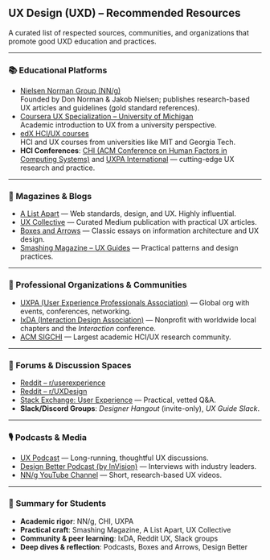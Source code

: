 ## UX Design (UXD) – Recommended Resources

A curated list of respected sources, communities, and organizations that promote good UXD education and practices.  

---

### 📚 Educational Platforms
- [Nielsen Norman Group (NN/g)](https://www.nngroup.com)  
  Founded by Don Norman & Jakob Nielsen; publishes research-based UX articles and guidelines (gold standard references).
- [Coursera UX Specialization – University of Michigan](https://www.coursera.org/specializations/ux-design)  
  Academic introduction to UX from a university perspective.  
- [edX HCI/UX courses](https://www.edx.org/learn/human-computer-interaction)  
  HCI and UX courses from universities like MIT and Georgia Tech.
- **HCI Conferences**: [CHI (ACM Conference on Human Factors in Computing Systems)](https://chi2025.acm.org/) and [UXPA International](https://uxpa.org/) — cutting-edge UX research and practice.

---

### 📰 Magazines & Blogs
- [A List Apart](https://alistapart.com) — Web standards, design, and UX. Highly influential.
- [UX Collective](https://uxdesign.cc) — Curated Medium publication with practical UX articles.
- [Boxes and Arrows](https://boxesandarrows.com) — Classic essays on information architecture and UX design.
- [Smashing Magazine – UX Guides](https://www.smashingmagazine.com/guides/ux-design/) — Practical patterns and design practices.

---

### 👥 Professional Organizations & Communities
- [UXPA (User Experience Professionals Association)](https://uxpa.org) — Global org with events, conferences, networking.
- [IxDA (Interaction Design Association)](https://ixda.org) — Nonprofit with worldwide local chapters and the *Interaction* conference.
- [ACM SIGCHI](https://sigchi.org) — Largest academic HCI/UX research community.

---

### 💬 Forums & Discussion Spaces
- [Reddit – r/userexperience](https://www.reddit.com/r/userexperience/)  
- [Reddit – r/UXDesign](https://www.reddit.com/r/UXDesign/)  
- [Stack Exchange: User Experience](https://ux.stackexchange.com) — Practical, vetted Q&A.  
- **Slack/Discord Groups**: *Designer Hangout* (invite-only), *UX Guide Slack*.

---

### 🎙️ Podcasts & Media
- [UX Podcast](https://uxpodcast.com/) — Long-running, thoughtful UX discussions.  
- [Design Better Podcast (by InVision)](https://www.designbetter.co/podcast) — Interviews with industry leaders.  
- [NN/g YouTube Channel](https://www.youtube.com/nngroup) — Short, research-based UX videos.  

---

### 🧭 Summary for Students
- **Academic rigor**: NN/g, CHI, UXPA  
- **Practical craft**: Smashing Magazine, A List Apart, UX Collective  
- **Community & peer learning**: IxDA, Reddit UX, Slack groups  
- **Deep dives & reflection**: Podcasts, Boxes and Arrows, Design Better
